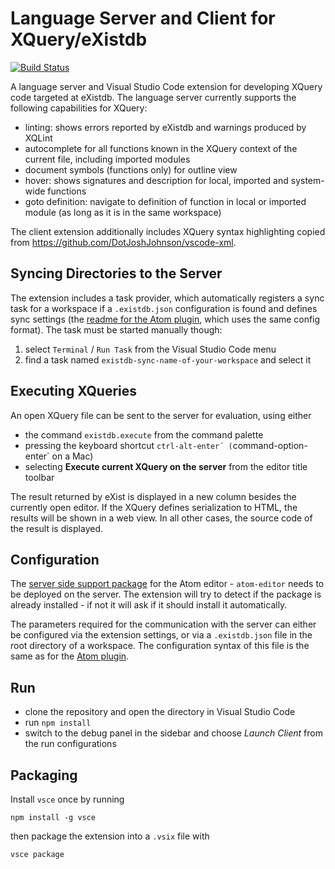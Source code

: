 # Language Server and Client for XQuery/eXistdb

[![Build Status](https://travis-ci.com/wolfgangmm/existdb-langserver.svg?branch=master)](https://travis-ci.com/wolfgangmm/existdb-langserver)

A language server and Visual Studio Code extension for developing XQuery code targeted at eXistdb. The language server currently supports the following capabilities for XQuery:

* linting: shows errors reported by eXistdb and warnings produced by XQLint
* autocomplete for all functions known in the XQuery context of the current file, including imported modules
* document symbols (functions only) for outline view
* hover: shows signatures and description for local, imported and system-wide functions
* goto definition: navigate to definition of function in local or imported module (as long as it is in the same workspace)

The client extension additionally includes XQuery syntax highlighting copied from https://github.com/DotJoshJohnson/vscode-xml.

## Syncing Directories to the Server

The extension includes a task provider, which automatically registers a sync task for a workspace if a `.existdb.json` configuration is found and defines sync settings (the [readme for the Atom plugin](https://github.com/eXist-db/atom-existdb), which uses the same config format). The task must be started manually though:

1. select `Terminal` / `Run Task` from the Visual Studio Code menu
2. find a task named `existdb-sync-name-of-your-workspace` and select it

## Executing XQueries

An open XQuery file can be sent to the server for evaluation, using either

* the command `existdb.execute` from the command palette
* pressing the keyboard shortcut `ctrl-alt-enter´ (`command-option-enter` on a Mac)
* selecting **Execute current XQuery on the server** from the editor title toolbar

The result returned by eXist is displayed in a new column besides the currently open editor. If the XQuery defines serialization to HTML, the results will be shown in a web view. In all other cases, the source code of the result is displayed.

## Configuration

The [server side support package](https://github.com/eXist-db/atom-editor-support) for the Atom editor - `atom-editor` needs to be deployed on the server. The extension  will try to detect if the package is already installed - if not it will ask if it should install it automatically.

The parameters required for the communication with the server can either be configured via the extension settings, or via a `.existdb.json` file in the root directory of a workspace. The configuration syntax of this file is the same as for the [Atom plugin](https://github.com/eXist-db/atom-existdb).

## Run

* clone the repository and open the directory in Visual Studio Code
* run `npm install`
* switch to the debug panel in the sidebar and choose *Launch Client* from the run configurations

## Packaging

Install `vsce` once by running

```
npm install -g vsce
```

then package the extension into a `.vsix` file with

```
vsce package
```
